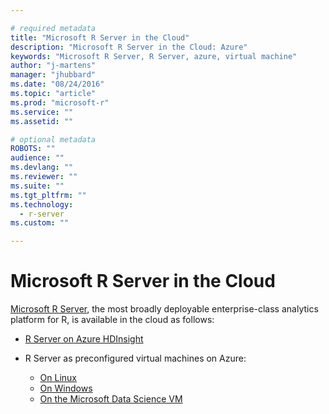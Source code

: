 ```yaml
---

# required metadata
title: "Microsoft R Server in the Cloud"
description: "Microsoft R Server in the Cloud: Azure"
keywords: "Microsoft R Server, R Server, azure, virtual machine"
author: "j-martens"
manager: "jhubbard"
ms.date: "08/24/2016"
ms.topic: "article"
ms.prod: "microsoft-r"
ms.service: ""
ms.assetid: ""

# optional metadata
ROBOTS: ""
audience: ""
ms.devlang: ""
ms.reviewer: ""
ms.suite: ""
ms.tgt_pltfrm: ""
ms.technology: 
  - r-server
ms.custom: ""

---
```


# Microsoft R Server in the Cloud

[Microsoft R Server](rserver.md), the most broadly deployable enterprise-class analytics platform for R, is available in the cloud as follows:

+ [R Server on Azure HDInsight](vm-r-server-hdinsight.md)

+ R Server as preconfigured virtual machines on Azure:
  + [On Linux](vm-azure-rserver-linux-9.0.1.md)
  + [On Windows](https://msdn.microsoft.com/en-us/library/mt759780(SQL.130).aspx)
  + [On the Microsoft Data Science VM](vm-data-science.md)